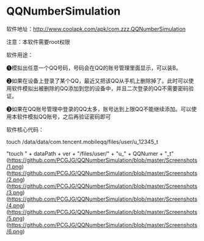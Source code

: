 # QQNumberSimulation
软件地址：http://www.coolapk.com/apk/com.zzz.QQNumberSimulation


注意：本软件需要root权限


软件用途：

❶模拟出任意一个QQ号码，号码会在QQ的账号管理里面显示，可以装B。

❷如果在设备上登录了某个QQ，最近又把该QQ从手机上删除掉了。此时可以使用软件模拟出被删除的QQ添加到您的设备中，并且二次登录的QQ不需要密码验证。

❸如果在QQ账号管理中登录的QQ太多，账号达到上限QQ不能继续添加。可以使用本软件模拟QQ账号，之后再验证密码即可

软件核心代码：

touch /data/data/com.tencent.mobileqq/files/user/u_12345_t

"touch " + dataPath + ver + "/files/user/" + "u_" + QQNumer + "_t"
(https://github.com/PCGJG/QQNumberSimulation/blob/master/Screenshots/1.png)
(https://github.com/PCGJG/QQNumberSimulation/blob/master/Screenshots/2.png)
(https://github.com/PCGJG/QQNumberSimulation/blob/master/Screenshots/3.png)
(https://github.com/PCGJG/QQNumberSimulation/blob/master/Screenshots/4.png)
(https://github.com/PCGJG/QQNumberSimulation/blob/master/Screenshots/5.png)
(https://github.com/PCGJG/QQNumberSimulation/blob/master/Screenshots/6.png)
